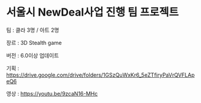 # 서울시 NewDeal사업 진행 팀 프로젝트

팀 : 클라 3명 / 아트 2명

장르 : 3D Stealth game

버전 : 6.0이상 업데이트

기획 : https://drive.google.com/drive/folders/1GSzQuWxKr6_5eZTfiryPaVrQVFLApeQ6

영상 : https://youtu.be/9zcaN16-MHc
